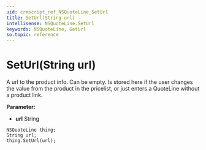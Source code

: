 ```yaml
---
uid: crmscript_ref_NSQuoteLine_SetUrl
title: SetUrl(String url)
intellisense: NSQuoteLine.SetUrl
keywords: NSQuoteLine, GetUrl
so.topic: reference
---
```


# SetUrl(String url)

A url to the product info. Can be empty. Is stored here if the user changes the value from the product in the pricelist, or just enters a QuoteLine without a product link.

**Parameter:** 
 - **url** String

```crmscript
NSQuoteLine thing;
String url;
thing.SetUrl(url);
```

